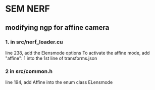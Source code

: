 # SEM NERF

## modifying ngp for affine camera 

### 1. in src/nerf_loader.cu
line 238, add the Elensmode options
To activate the affine mode, add "affine": 1 into the 1st line of transforms.json

### 2 in src/common.h 
line 194, add Affine  into the enum class ELensmode
